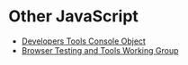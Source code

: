 # Other JavaScript 


 + [Developers Tools Console Object](https://github.com/DeveloperToolsWG/console-object)
 + [Browser Testing and Tools Working Group](http://www.w3.org/2011/08/browser-testing-charter.html)
